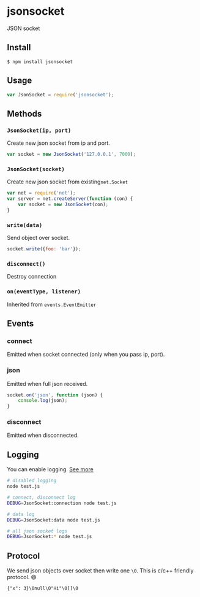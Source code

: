 # jsonsocket
JSON socket

## Install

```
$ npm install jsonsocket
```

## Usage

```js
var JsonSocket = require('jsonsocket');
```

## Methods

### `JsonSocket(ip, port)`

Create new json socket from ip and port.

```js
var socket = new JsonSocket('127.0.0.1', 7000);
```

### `JsonSocket(socket)`

Create new json socket from existing`net.Socket`

```js
var net = require('net');
var server = net.createServer(function (con) {
    var socket = new JsonSocket(con);
}
```

### `write(data)`

Send object over socket.

```js
socket.write({foo: 'bar'});
```
### `disconnect()`

Destroy connection

### `on(eventType, listener)`

Inherited from `events.EventEmitter`

## Events
### connect
Emitted when socket connected (only when you pass ip, port).

### json
Emitted when full json received.

```js
socket.on('json', function (json) {
    console.log(json);
}
```
### disconnect
Emitted when disconnected.

## Logging

You can enable logging. [See more](https://github.com/visionmedia/debug)

```bash
# disabled logging
node test.js

# connect, disconnect log
DEBUG=JsonSocket:connection node test.js

# data log
DEBUG=JsonSocket:data node test.js

# all json socket logs
DEBUG=JsonSocket:* node test.js
```

## Protocol

We send json objects over socket then write one `\0`. This is c/c++ friendly protocol. :smile:

```
{"x": 3}\0null\0"Hi"\0[]\0
```